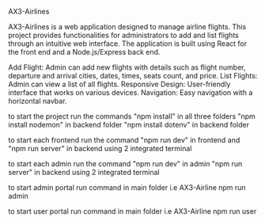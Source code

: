 AX3-Airlines

AX3-Airlines is a web application designed to manage airline flights. This project provides functionalities for administrators to add and list flights through an intuitive web interface. The application is built using React for the front end and a Node.js/Express back end.

Add Flight: Admin can add new flights with details such as flight number, departure and arrival cities, dates, times, seats count, and price. List Flights: Admin can view a list of all flights. Responsive Design: User-friendly interface that works on various devices. Navigation: Easy navigation with a horizontal navbar.

to start the project run the commands "npm install" in all three folders "npm install nodemon" in backend folder "npm install dotenv" in backend folder

to start each frontend run the command "npm run dev" in frontend and "npm run server" in backend using 2 integrated terminal

to start each admin run the command "npm run dev" in admin "npm run server" in backend using 2 integrated terminal

to start admin portal run command in main folder i.e AX3-Airline npm run admin

to start user portal run command in main folder i.e AX3-Airline npm run user

